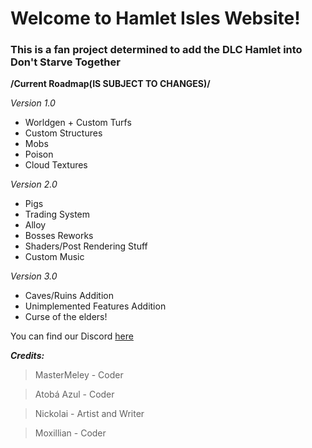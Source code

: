 # Welcome to Hamlet Isles Website!
### This is a fan project determined to add the DLC Hamlet into Don't Starve Together

**/Current Roadmap(IS SUBJECT TO CHANGES)/**

*Version 1.0*
- Worldgen + Custom Turfs
- Custom Structures
- Mobs
- Poison
- Cloud Textures

*Version 2.0*
- Pigs
- Trading System
- Alloy
- Bosses Reworks
- Shaders/Post Rendering Stuff
- Custom Music

*Version 3.0*
- Caves/Ruins Addition
- Unimplemented Features Addition
- Curse of the elders!

You can find our Discord [here](https://discord.gg/gb5tdwTBSX)

***Credits:***
> MasterMeley - Coder

> Atobá Azul - Coder

> Nickolai - Artist and Writer

> Moxillian - Coder
